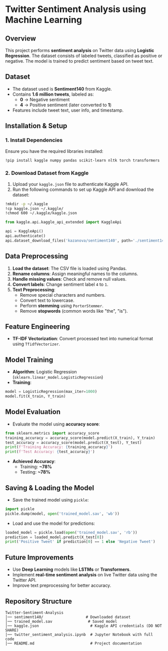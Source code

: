# Twitter Sentiment Analysis using Machine Learning

## Overview
This project performs **sentiment analysis** on Twitter data using **Logistic Regression**. The dataset consists of labeled tweets, classified as positive or negative. The model is trained to predict sentiment based on tweet text.

## Dataset
- The dataset used is **Sentiment140** from Kaggle.
- Contains **1.6 million tweets**, labeled as:
  - **0** → Negative sentiment
  - **4** → Positive sentiment (later converted to **1**)
- Features include tweet text, user info, and timestamp.

## Installation & Setup
### **1. Install Dependencies**
Ensure you have the required libraries installed:
```sh
!pip install kaggle numpy pandas scikit-learn nltk torch transformers
```

### **2. Download Dataset from Kaggle**
1. Upload your `kaggle.json` file to authenticate Kaggle API.
2. Run the following commands to set up Kaggle API and download the dataset:
```sh
!mkdir -p ~/.kaggle
!cp kaggle.json ~/.kaggle/
!chmod 600 ~/.kaggle/kaggle.json
```
```python
from kaggle.api.kaggle_api_extended import KaggleApi

api = KaggleApi()
api.authenticate()
api.dataset_download_files('kazanova/sentiment140', path='./sentiment140', unzip=True)
```

## Data Preprocessing
1. **Load the dataset**: The CSV file is loaded using Pandas.
2. **Rename columns**: Assign meaningful names to the columns.
3. **Handle missing values**: Check and remove null values.
4. **Convert labels**: Change sentiment label `4` to `1`.
5. **Text Preprocessing**:
   - Remove special characters and numbers.
   - Convert text to lowercase.
   - Perform **stemming** using `PorterStemmer`.
   - Remove **stopwords** (common words like "the", "is").

## Feature Engineering
- **TF-IDF Vectorization**: Convert processed text into numerical format using `TfidfVectorizer`.

## Model Training
- **Algorithm**: Logistic Regression (`sklearn.linear_model.LogisticRegression`)
- **Training**:
```python
model = LogisticRegression(max_iter=1000)
model.fit(X_train, Y_train)
```

## Model Evaluation
- Evaluate the model using **accuracy score**:
```python
from sklearn.metrics import accuracy_score
training_accuracy = accuracy_score(model.predict(X_train), Y_train)
test_accuracy = accuracy_score(model.predict(X_test), Y_test)
print(f'Training Accuracy: {training_accuracy}')
print(f'Test Accuracy: {test_accuracy}')
```
- **Achieved Accuracy**:
  - Training: **~78%**
  - Testing: **~78%**

## Saving & Loading the Model
- Save the trained model using `pickle`:
```python
import pickle
pickle.dump(model, open('trained_model.sav', 'wb'))
```
- Load and use the model for predictions:
```python
loaded_model = pickle.load(open('trained_model.sav', 'rb'))
prediction = loaded_model.predict(X_test[0])
print('Positive Tweet' if prediction[0] == 1 else 'Negative Tweet')
```

## Future Improvements
- Use **Deep Learning** models like **LSTMs** or **Transformers**.
- Implement **real-time sentiment analysis** on live Twitter data using the Twitter API.
- Improve text preprocessing for better accuracy.

## Repository Structure
```
Twitter-Sentiment-Analysis
│── sentiment140/                   # Downloaded dataset
│── trained_model.sav                # Saved model
│── kaggle.json                       # Kaggle API credentials (DO NOT SHARE)
│── twitter_sentiment_analysis.ipynb  # Jupyter Notebook with full code
│── README.md                         # Project documentation
```



